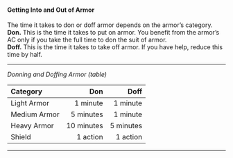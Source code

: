 #### Getting Into and Out of Armor

The time it takes to don or doff armor depends on the armor’s category.
\
**Don.**
This is the time it takes to put on armor.
You benefit from the armor’s AC only if you take the full time to don the suit of armor.
\
**Doff.**
This is the time it takes to take off armor.
If you have help, reduce this time by half.

___
<!-- markdownlint-disable-next-line no-emphasis-as-heading -->
_Donning and Doffing Armor (table)_

| Category     |        Don |      Doff |
|:-------------|-----------:|----------:|
| Light Armor  |   1 minute |  1 minute |
| Medium Armor |  5 minutes |  1 minute |
| Heavy Armor  | 10 minutes | 5 minutes |
| Shield       |   1 action |  1 action |

___
